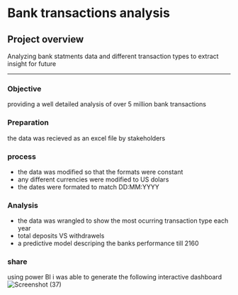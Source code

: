 # Bank transactions analysis

## Project overview

Analyzing bank statments data and different transaction types to extract insight for future 

---

### Objective 

providing a well detailed analysis of over 5 million bank transactions

### Preparation

the data was recieved as an excel file by stakeholders 

### process 

- the data was modified so that the formats were constant
- any different currencies were modified to US dolars
- the dates were formated to match DD:MM:YYYY

### Analysis 

- the data was wrangled to show the most ocurring transaction type each year
- total deposits VS withdrawels
- a predictive model descriping the banks performance till 2160

### share 

using power BI i was able to generate the following interactive dashboard
![Screenshot (37)](https://github.com/AbdelrahmanHemdan17/Bank-Transactions-Overview/assets/161534505/7509c90a-0891-428b-92ac-da88b501481c)


